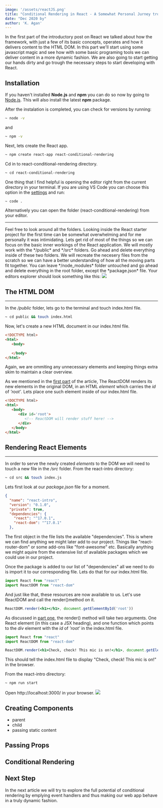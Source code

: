 ```yaml
---
image: '/assets/reactJS.png'
title: "Conditional Rendering in React - A Somewhat Personal Jurney trough a Powerhouse - Pt.2"
date: "Dec 2020 by"
author: 'K. Agan'
---
```


In the first part of the introductory post on React we talked about how the framework, with just a few of its basic concepts, operates and how it delivers content to the HTML DOM. In this part we'll start using some javascript magic and see how with some basic programing tools we can deliver content in a more dynamic fashion. We are also going to start getting our hands dirty and go trough the necessary steps to start developing with React.
<!-- 
```jsx
import React from 'react'

export default function MyComponent() {
   const banana = {
      description: '',
      fact: 'they go bad too fast!'

   }
   return (
      <div>
         <h1>My Component</h1>
         <h3>Renders:</h3>
         <hr />
         <ChildComponent
            banana={banana}
            answer='In my experience,'
         />
      </div>
   )
}

function ChildComponent(props) {
   return (
      <div>
         <h2>Child Component</h2>
         <p>Content of Child Component is here:</p>

         {props.banana ? 
            <>
            <li>Lets talk about bananas!</li>
            <li>What is your opinion on bananas?</li>
            </>
            : ''
      }
         {props.answer ? 
            <h4>{props.answer} {props.banana.fact}</h4>
            : ''
      }
      </div>
   )
}
``` -->

## Installation


If you haven't installed **Node.js** and **npm** you can do so now by going to [Node.js](https://nodejs.org/en/download/). This will also install the latest **npm** package.

After the instalation is completed, you can check for versions by running:

```zsh
~ node -v
```
and

```zsh
~ npm -v
```
Next, lets create the React app.

```zsh
~ npm create react-app react-conditional-rendering
```
Cd in to react-conditional-rendering directory.

```zsh
~ cd react-conditional-rendering
```
One thing that I find helpful is opening the editor right from the current directory in your terminal. If you are using VS Code you can choose this option in the [settings](https://code.visualstudio.com/docs/setup/mac#_launching-from-the-command-line) and run:

```zsh
~ code .
```
Alternatively you can open the folder (react-conditional-rendering) from your editor.

<hr/>
Feel free to look around all the folders. Looking inside the React starter project for the first time can be somewhat overwhelming and for me personally it was intimidating. Lets get rid of most of the things so we can focus on the basic inner workings of the React application. We will mostly work with the */public* and */src* folders. Go ahead and delete everything inside of these two folders. We will recreate the necesery files from the scratch so we can have a better understanding of how all the moving parts fit together. You can leave */node_modules* folder untouched and go ahead and delete everything in the root folder, except the *package.json* file. Your editors explorer should look something like this:
<img class='markdown-img' src='/assets/content/posts/react_article/react-starter.png' />


## The HTML DOM
<hr/>

In the */public* folder, lets go to the terminal and touch <span class='command'>index.html</span> file.

```zsh
~ cd public && touch index.html
```
Now, let's create a new HTML document in our <span class='command'>index.html</span> file.

```html
<!DOCTYPE html>
<html>
   <body>
      
   </body>
</html>
```
Again, we are ommiting any unnecessary elements and keeping things extra skim to maintain a clear overview.

As we mentioned in the [first part](/posts/react-introduction-pt1) of the article, The ReactDOM renders its new elements in the original DOM, in an HTML *element* which carries the *id* of *'root'*. Lets place one such element inside of our <span class='command'>index.html</span> file.
```html
<!DOCTYPE html>
<html>
   <body>
      <div id='root'>
         <!-- ReactDOM will render stuff here! -->
      </div>
   </body>
</html>
```



## Rendering React Elements
<hr/>

In order to serve the newly created *elements* to the DOM we will need to touch a new file in the */src* folder. From the react-intro directory:
```zsh
~ cd src && touch index.js
```
Lets first look at our *package.json* file for a moment.

```json
{
  "name": "react-intro",
  "version": "0.1.0",
  "private": true,
  "dependencies": {
    "react": "^17.0.1",
    "react-dom": "^17.0.1"
  },
```
The first object in the file lists the available "dependencies". This is where we can find anything we might later add to our project. Things like "react-router-dom" or some add-ons like "font-awesome" etc. Basically anything we might aquire from the extensive list of available packages which we could use in our project.

Once the package is added to our list of "dependencies" all we need to do is import it to our corresponding file. Lets do that for our <span class='command'>index.html</span> file.
```jsx
import React from "react"
import ReactDOM from "react-dom"
```
And just like that, these resources are now available to us. Let's use ReactDOM and call the <span class='command'>render()</span>method on it. 
```jsx
ReactDOM.render(<h1></h1>, document.getElementById('root'))
```
As discussed in [part one](/posts/react-introduction-pt1), the <span class='command'>render()</span> method will take two arguments. One React element (in this case a JSX heading), and one function which points to the *div* element with the *id* of *'root'* in the <span class='command'>index.html</span> file. 
```jsx
import React from "react"
import ReactDOM from "react-dom"

ReactDOM.render(<h1>Check, check! This mic is on!</h1>, document.getElementById('root'))
```
This should tell the <span class='command'>index.html</span> file to display "Check, check! This mic is on!" in the browser.

From the react-intro directory:
```zsh
~ npm run start
```
Open http://localhost:3000/ in your browser.
<img class='markdown-img' src='/assets/content/posts/react_article/check.png' />




## Creating Components 
- parent 
- child 
- passing static content

## Passing Props

## Conditional Rendering

## Next Step
In the next article we will try to explore the full potential of conditional rendering by emplying event handlers and thus making our web app behave in a truly dynamic fashion. 



